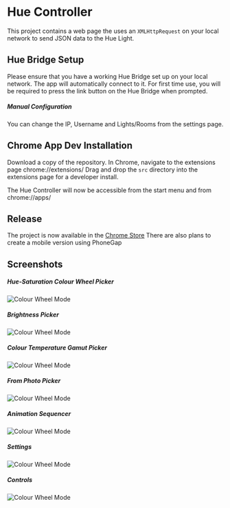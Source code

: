 # Hue Controller
This project contains a web page the uses an `XMLHttpRequest` on your local network to send JSON data to the Hue Light.

## Hue Bridge Setup
Please ensure that you have a working Hue Bridge set up on your local network.
The app will automatically connect to it.
For first time use, you will be required to press the link button on the Hue Bridge when prompted.

##### Manual Configuration
You can change the IP, Username and Lights/Rooms from the settings page.

## Chrome App Dev Installation
Download a copy of the repository.
In Chrome, navigate to the extensions page chrome://extensions/
Drag and drop the `src` directory into the extensions page for a developer install.

The Hue Controller will now be accessible from the start menu and from chrome://apps/

## Release
The project is now available in the [Chrome Store](https://chrome.google.com/webstore/detail/hue-light-controller/okogmhcbjehmmfmhmolkbpbhbnmmcgnd)
There are also plans to create a mobile version using PhoneGap

## Screenshots

##### Hue-Saturation Colour Wheel Picker
![Colour Wheel Mode](screenshots/colourwheel.png)

##### Brightness Picker
![Colour Wheel Mode](screenshots/brightness.png)

##### Colour Temperature Gamut Picker
![Colour Wheel Mode](screenshots/colourtemperature.png)

##### From Photo Picker
![Colour Wheel Mode](screenshots/photo.png)

##### Animation Sequencer
![Colour Wheel Mode](screenshots/animations.png)

##### Settings
![Colour Wheel Mode](screenshots/settings.png)

##### Controls
![Colour Wheel Mode](screenshots/controls.png)
